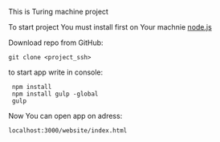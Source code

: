 This is Turing machine project

To start project You must install first on Your machnie [node.js](https://nodejs.org/)

Download repo from GitHub:
```
git clone <project_ssh>
```
 to start app write in console:
```
 npm install
 npm install gulp -global
 gulp
```
Now You can open app on adress:
```
localhost:3000/website/index.html
```